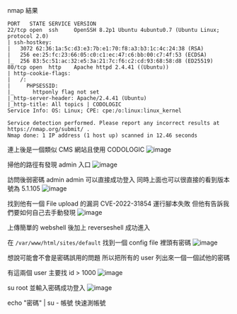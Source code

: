 nmap 結果
```
PORT   STATE SERVICE VERSION
22/tcp open  ssh     OpenSSH 8.2p1 Ubuntu 4ubuntu0.7 (Ubuntu Linux; protocol 2.0)
| ssh-hostkey: 
|   3072 62:36:1a:5c:d3:e3:7b:e1:70:f8:a3:b3:1c:4c:24:38 (RSA)
|   256 ee:25:fc:23:66:05:c0:c1:ec:47:c6:bb:00:c7:4f:53 (ECDSA)
|_  256 83:5c:51:ac:32:e5:3a:21:7c:f6:c2:cd:93:68:58:d8 (ED25519)
80/tcp open  http    Apache httpd 2.4.41 ((Ubuntu))
| http-cookie-flags: 
|   /: 
|     PHPSESSID: 
|_      httponly flag not set
|_http-server-header: Apache/2.4.41 (Ubuntu)
|_http-title: All topics | CODOLOGIC
Service Info: OS: Linux; CPE: cpe:/o:linux:linux_kernel

Service detection performed. Please report any incorrect results at https://nmap.org/submit/ .
Nmap done: 1 IP address (1 host up) scanned in 12.46 seconds
```
連上後是一個類似 CMS 網站且使用 CODOLOGIC
![image](https://hackmd.io/_uploads/rk976Z-YJx.png)

掃他的路徑有發現 admin 入口
![image](https://hackmd.io/_uploads/Hker2bWKyl.png)

訪問後弱密碼 admin admin 可以直接成功登入 同時上面也可以很直接的看到版本號為 5.1.105
![image](https://hackmd.io/_uploads/Sk0DhZbYyl.png)

找到他有一個 File upload 的漏洞 CVE-2022-31854
運行腳本失敗 但他有告訴我們要如何自己去手動發現
![image](https://hackmd.io/_uploads/rJbb19bKJg.png)

上傳簡單的 webshell 後加上 reverseshell 成功進入

在 `/var/www/html/sites/default` 找到一個 config file 裡頭有密碼
![image](https://hackmd.io/_uploads/r1rVg9-Fkl.png)

想說可能會不會是密碼誤用的問題 所以把所有的 user 列出來一個一個試他的密碼

有這兩個 user 主要找 id > 1000
![image](https://hackmd.io/_uploads/ByfqlcZKkx.png)

su root 並輸入密碼成功登入
![image](https://hackmd.io/_uploads/HJXXbc-KJe.png)


echo "密碼" | su - 帳號
快速測帳號